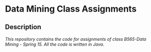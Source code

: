 # Data Mining Class Assignments
## Description
######  This repository contains the code for assignments of class B565-Data Mining - Spring 15. All the code is written in Java.


